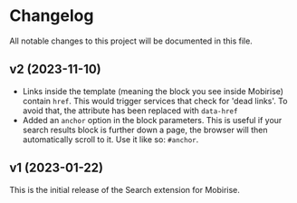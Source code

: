 # Changelog

All notable changes to this project will be documented in this file.

## v2 (2023-11-10)

- Links inside the template (meaning the block you see inside Mobirise) contain `href`. This would trigger services that check for 'dead links'. To avoid that, the attribute has been replaced with `data-href`
- Added an `anchor` option in the block parameters. This is useful if your search results block is further down a page, the browser will then automatically scroll to it. Use it like so: `#anchor`.

## v1 (2023-01-22)

This is the initial release of the Search extension for Mobirise.